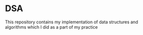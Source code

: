 # DSA
This repository contains my implementation of data structures and algorithms which I did as a part of my practice
